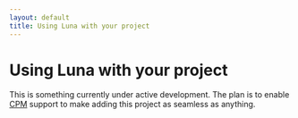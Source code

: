 ```yaml
---
layout: default
title: Using Luna with your project
---
```


# Using Luna with your project

This is something currently under active development. The plan is to enable [CPM](http://www.cpm.rocks) support to make adding this project as seamless as anything.